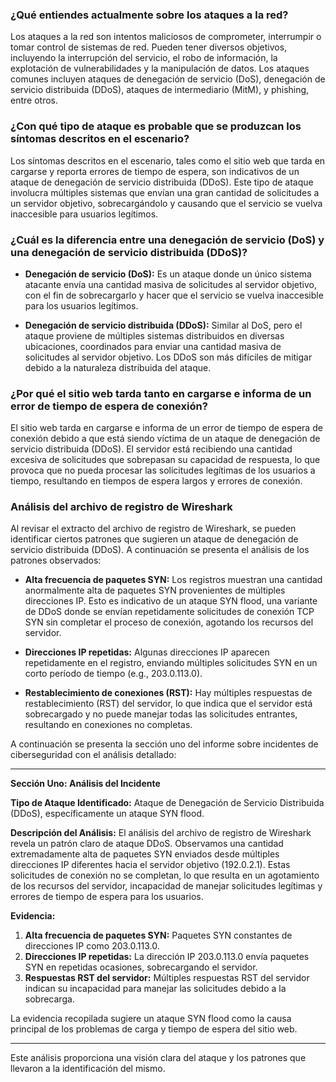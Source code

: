 ### ¿Qué entiendes actualmente sobre los ataques a la red?

Los ataques a la red son intentos maliciosos de comprometer, interrumpir o tomar control de sistemas de red. Pueden tener diversos objetivos, incluyendo la interrupción del servicio, el robo de información, la explotación de vulnerabilidades y la manipulación de datos. Los ataques comunes incluyen ataques de denegación de servicio (DoS), denegación de servicio distribuida (DDoS), ataques de intermediario (MitM), y phishing, entre otros.

### ¿Con qué tipo de ataque es probable que se produzcan los síntomas descritos en el escenario?

Los síntomas descritos en el escenario, tales como el sitio web que tarda en cargarse y reporta errores de tiempo de espera, son indicativos de un ataque de denegación de servicio distribuida (DDoS). Este tipo de ataque involucra múltiples sistemas que envían una gran cantidad de solicitudes a un servidor objetivo, sobrecargándolo y causando que el servicio se vuelva inaccesible para usuarios legítimos.

### ¿Cuál es la diferencia entre una denegación de servicio (DoS) y una denegación de servicio distribuida (DDoS)?

- **Denegación de servicio (DoS):** Es un ataque donde un único sistema atacante envía una cantidad masiva de solicitudes al servidor objetivo, con el fin de sobrecargarlo y hacer que el servicio se vuelva inaccesible para los usuarios legítimos.

- **Denegación de servicio distribuida (DDoS):** Similar al DoS, pero el ataque proviene de múltiples sistemas distribuidos en diversas ubicaciones, coordinados para enviar una cantidad masiva de solicitudes al servidor objetivo. Los DDoS son más difíciles de mitigar debido a la naturaleza distribuida del ataque.

### ¿Por qué el sitio web tarda tanto en cargarse e informa de un error de tiempo de espera de conexión?

El sitio web tarda en cargarse e informa de un error de tiempo de espera de conexión debido a que está siendo víctima de un ataque de denegación de servicio distribuida (DDoS). El servidor está recibiendo una cantidad excesiva de solicitudes que sobrepasan su capacidad de respuesta, lo que provoca que no pueda procesar las solicitudes legítimas de los usuarios a tiempo, resultando en tiempos de espera largos y errores de conexión.

### Análisis del archivo de registro de Wireshark

Al revisar el extracto del archivo de registro de Wireshark, se pueden identificar ciertos patrones que sugieren un ataque de denegación de servicio distribuida (DDoS). A continuación se presenta el análisis de los patrones observados:

- **Alta frecuencia de paquetes SYN:** Los registros muestran una cantidad anormalmente alta de paquetes SYN provenientes de múltiples direcciones IP. Esto es indicativo de un ataque SYN flood, una variante de DDoS donde se envían repetidamente solicitudes de conexión TCP SYN sin completar el proceso de conexión, agotando los recursos del servidor.

- **Direcciones IP repetidas:** Algunas direcciones IP aparecen repetidamente en el registro, enviando múltiples solicitudes SYN en un corto período de tiempo (e.g., 203.0.113.0).

- **Restablecimiento de conexiones (RST):** Hay múltiples respuestas de restablecimiento (RST) del servidor, lo que indica que el servidor está sobrecargado y no puede manejar todas las solicitudes entrantes, resultando en conexiones no completas.

A continuación se presenta la sección uno del informe sobre incidentes de ciberseguridad con el análisis detallado:

---

**Sección Uno: Análisis del Incidente**

**Tipo de Ataque Identificado:**
Ataque de Denegación de Servicio Distribuida (DDoS), específicamente un ataque SYN flood.

**Descripción del Análisis:**
El análisis del archivo de registro de Wireshark revela un patrón claro de ataque DDoS. Observamos una cantidad extremadamente alta de paquetes SYN enviados desde múltiples direcciones IP diferentes hacia el servidor objetivo (192.0.2.1). Estas solicitudes de conexión no se completan, lo que resulta en un agotamiento de los recursos del servidor, incapacidad de manejar solicitudes legítimas y errores de tiempo de espera para los usuarios.

**Evidencia:**
1. **Alta frecuencia de paquetes SYN:** Paquetes SYN constantes de direcciones IP como 203.0.113.0.
2. **Direcciones IP repetidas:** La dirección IP 203.0.113.0 envía paquetes SYN en repetidas ocasiones, sobrecargando el servidor.
3. **Respuestas RST del servidor:** Múltiples respuestas RST del servidor indican su incapacidad para manejar las solicitudes debido a la sobrecarga.

La evidencia recopilada sugiere un ataque SYN flood como la causa principal de los problemas de carga y tiempo de espera del sitio web.

---

Este análisis proporciona una visión clara del ataque y los patrones que llevaron a la identificación del mismo.